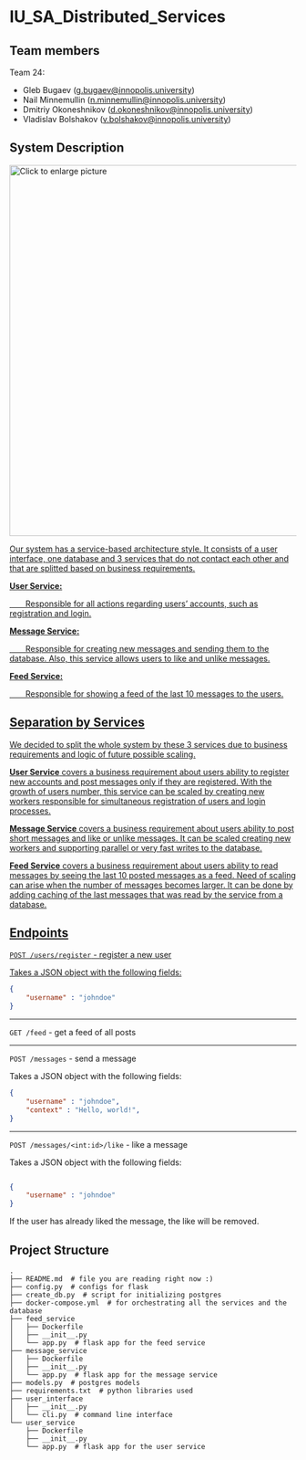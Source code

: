 # IU_SA_Distributed_Services

## Team members

Team 24:

- Gleb Bugaev ([g.bugaev@innopolis.university](mailto:g.bugaev@innopolis.university))
- Nail Minnemullin ([n.minnemullin@innopolis.university](mailto:n.minnemullin@innopolis.university))
- Dmitriy Okoneshnikov ([d.okoneshnikov@innopolis.university](mailto:d.okoneshnikov@innopolis.university))
- Vladislav Bolshakov ([v.bolshakov@innopolis.university](mailto:v.bolshakov@innopolis.university))

## System Description

<a href="https://drive.google.com/uc?export=view&id=<FILEID>"><img src="https://drive.google.com/uc?export=view&id=1boY0wn0ZUHPNs7Q-U--jwBelMK2HlOuL" style="width: 650px; max-width: 100%; height: auto" title="Click to enlarge picture" />

Our system has a service-based architecture style. It consists of a user interface, one database and 3 services that do not contact each other and that are splitted based on business requirements.

**User Service:**

&emsp;&emsp;Responsible for all actions regarding users’ accounts, such as registration and login.

**Message Service:**

&emsp;&emsp;Responsible for creating new messages and sending them to the database. Also, this service allows users to like and unlike messages.

**Feed Service:**

&emsp;&emsp;Responsible for showing a feed of the last 10 messages to the users.

## Separation by Services

We decided to split the whole system by these 3 services due to business requirements and logic of future possible scaling.

**User Service** covers a business requirement about users ability to register new accounts and post messages only if they are registered. With the growth of users number, this service can be scaled by creating new workers responsible for simultaneous registration of users and login processes.

**Message Service** covers a business requirement about users ability to post short messages and like or unlike messages. It can be scaled creating new workers and supporting parallel or very fast writes to the database.

**Feed Service** covers a business requirement about users ability to read messages by seeing the last 10 posted messages as a feed. Need of scaling can arise when the number of messages becomes larger. It can be done by adding caching of the last messages that was read by the service from a database.

## Endpoints

`POST /users/register` - register a new user

Takes a JSON object with the following fields:

```json
{
    "username" : "johndoe"
}
```

----

`GET /feed` - get a feed of all posts

----

`POST /messages` - send a message

Takes a JSON object with the following fields:

```json
{
    "username" : "johndoe",
    "context" : "Hello, world!",
}
```

----

`POST /messages/<int:id>/like` - like a message

Takes a JSON object with the following fields:

```json

{
    "username" : "johndoe"
}
```

If the user has already liked the message, the like will be removed.

## Project Structure
```
.
├── README.md  # file you are reading right now :)
├── config.py  # configs for flask
├── create_db.py  # script for initializing postgres
├── docker-compose.yml  # for orchestrating all the services and the database
├── feed_service
│   ├── Dockerfile
│   ├── __init__.py
│   └── app.py  # flask app for the feed service
├── message_service
│   ├── Dockerfile
│   ├── __init__.py
│   └── app.py  # flask app for the message service
├── models.py  # postgres models
├── requirements.txt  # python libraries used
├── user_interface
│   ├── __init__.py
│   └── cli.py  # command line interface
└── user_service
    ├── Dockerfile
    ├── __init__.py
    └── app.py  # flask app for the user service
```
